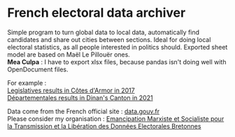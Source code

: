 # French electoral data archiver 

Simple program to turn global data to local data, automatically find candidates and share out cities between sections.
Ideal for doing local electoral statistics, as all people interested in politics should.
Exported sheet model are based on Maël Le Pillouër ones.  
__Mea Culpa__ : I have to export xlsx files, because pandas isn't doing well with OpenDocument files.

For example :   
[Legislatives results in Côtes d'Armor in 2017](https://github.com/EwannAnacombesque/Archiver/blob/main/Exported%20Data/2022/L%C3%A9gislatives/22/3e_circonscription_du_22_l2017.xlsx)  
[Départementales results in Dinan's Canton in 2021](https://github.com/EwannAnacombesque/Archiver/blob/main/Exported%20Data/2021/D%C3%A9partementales/22/canton_de_Dinan_d2021.xlsx)  

Data come from the French official site : [data.gouv.fr](https://www.data.gouv.fr/fr/)  
Please consider my organisation :  [Emancipation Marxiste et Socialiste pour la Transmission et la Libération des Données Electorales Bretonnes](https://www.data.gouv.fr/fr/organizations/emancipation-marxiste-et-socialiste-pour-la-transmission-et-la-liberation-des-donnees-electorales-bretonnes/)
